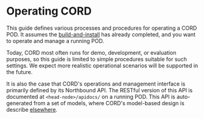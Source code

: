 # Operating CORD

This guide defines various processes and procedures for operating a
CORD POD. It assumes the [build-and-install](../README.md) has already
completed, and you want to operate and manage a running POD.

Today, CORD most often runs for demo, development, or evaluation
purposes, so this guide is limited to simple procedures suitable for
such settings. We expect more realistic operational scenarios will be
supported in the future.

It is also the case that CORD's operations and management interface
is primarily defined by its Northbound API. The RESTful version of
this API is documented at `<head-node>/apidocs/` on a running POD.
This API is auto-generated from a set of models, where CORD's
model-based design is describe [elsewhere](../xos/README.md).
